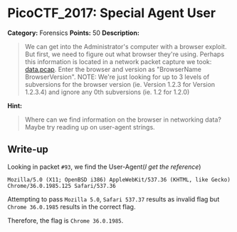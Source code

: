 # PicoCTF_2017: Special Agent User

**Category:** Forensics
**Points:** 50
**Description:**

>We can get into the Administrator's computer with a browser exploit. But first, we need to figure out what browser they're using. Perhaps this information is located in a network packet capture we took: [data.pcap](data.pcap). Enter the browser and version as "BrowserName BrowserVersion". NOTE: We're just looking for up to 3 levels of subversions for the browser version (ie. Version 1.2.3 for Version 1.2.3.4) and ignore any 0th subversions (ie. 1.2 for 1.2.0)

**Hint:**

>Where can we find information on the browser in networking data? Maybe try reading up on user-agent strings.

## Write-up
Looking in packet `#93`, we find the User-Agent(_I get the reference_)

    Mozilla/5.0 (X11; OpenBSD i386) AppleWebKit/537.36 (KHTML, like Gecko) Chrome/36.0.1985.125 Safari/537.36

Attempting to pass `Mozilla 5.0`, `Safari 537.37` results as invalid flag but `Chrome 36.0.1985` results in the correct flag.

Therefore, the flag is `Chrome 36.0.1985`.